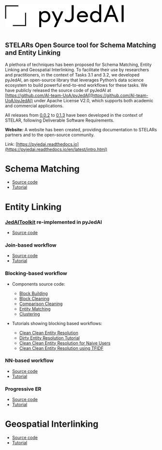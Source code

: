 

<div align="left">
    <br>
    <img align="center" src="https://github.com/AI-team-UoA/pyJedAI/blob/main/docs/img/pyjedai.logo.drawio.png?raw=true" alt="pyJedAI" width="400"/>
   <br>
</div>
<br>
</div>

STELARs Open Source tool for Schema Matching and Entity Linking
---
A plethora of techniques has been proposed for Schema Matching, Entity Linking and Geospatial Interlinking. To facilitate their use by researchers and practitioners, in the context of Tasks 3.1 and 3.2, we developed pyJedAI, an open-source library that leverages Python’s data science ecosystem to build powerful end-to-end workflows for these tasks. We have publicly released the source code of pyJedAI at [https://github.com/AI-team-UoA/pyJedAI](https://github.com/AI-team-UoA/pyJedAI) under Apache License V2.0, which supports both academic and commercial applications. 

All releases from [0.0.2](https://github.com/AI-team-UoA/pyJedAI/releases/tag/v0.0.2) to [0.1.3](https://github.com/AI-team-UoA/pyJedAI/releases/tag/0.1.3) have been developed in the context of STELAR, following Deliverable Software Requirements.

__Website:__ A website has been created, providing documentation to STELARs partners and to the open-source community.

Link: [https://pyjedai.readthedocs.io](https://pyjedai.readthedocs.io/en/latest/intro.html)

# Schema Matching
- [Source code](https://github.com/AI-team-UoA/pyJedAI/tree/main/src/pyjedai/schema_matching.py)
- [Tutorial](https://pyjedai.readthedocs.io/en/latest/tutorials/SchemaMatching.html)

# Entity Linking

### [JedAIToolkit](https://github.com/scify/JedAIToolkit) re-implemented in pyJedAI
- [Source code](https://github.com/AI-team-UoA/pyJedAI/tree/main/src/pyjedai) 

### Join-based workflow
- [Source code](https://github.com/AI-team-UoA/pyJedAI/tree/main/src/pyjedai/joins.py)
- [Tutorial](https://pyjedai.readthedocs.io/en/latest/tutorials/SimilarityJoins.html)

### Blocking-based workflow
- Components source code:
    - [Block Building](https://github.com/AI-team-UoA/pyJedAI/tree/main/src/pyjedai/block_building.py)
    - [Block Cleaning](https://github.com/AI-team-UoA/pyJedAI/tree/main/src/pyjedai/block_cleaning.py)
    - [Comparison Cleaning](https://github.com/AI-team-UoA/pyJedAI/tree/main/src/pyjedai/comparison_cleaning.py)
    - [Entity Matching](https://github.com/AI-team-UoA/pyJedAI/blob/main/src/pyjedai/matching.py)
    - [Clustering](https://github.com/AI-team-UoA/pyJedAI/blob/main/src/pyjedai/clustering.py)

- Tutorials showing blocking based workflows:
    - [Clean Clean Entity Resolution](https://pyjedai.readthedocs.io/en/latest/tutorials/SimilarityJoins.html)
    - [Dirty Entity Resolution Tutorial](https://pyjedai.readthedocs.io/en/latest/tutorials/DirtyER.html)
    - [Clean Clean Entity Resolution for Naive Users](https://pyjedai.readthedocs.io/en/latest/tutorials/WorkFlow.html)
    - [Clean Clean Entity Resolution using TFIDF](https://pyjedai.readthedocs.io/en/latest/tutorials/TfIdfWorkflow.html)

### NN-based workflow
- [Source code](https://github.com/AI-team-UoA/pyJedAI/tree/main/src/pyjedai/vector_based_blocking.py)
- [Tutorial](https://pyjedai.readthedocs.io/en/latest/tutorials/pyTorchWorkflow.html)

### Progressive ER
- [Source code](https://github.com/AI-team-UoA/pyJedAI/tree/main/src/pyjedai/prioritization.py)
- [Tutorial](https://pyjedai.readthedocs.io/en/latest/tutorials/ProgressiveCCER.html)

# Geospatial Interlinking
- [Source code](https://github.com/AI-team-UoA/pyJedAI/tree/main/src/pyjedai/spatial)
- [Tutorial](https://pyjedai.readthedocs.io/en/latest/tutorials/Spatial.html)
